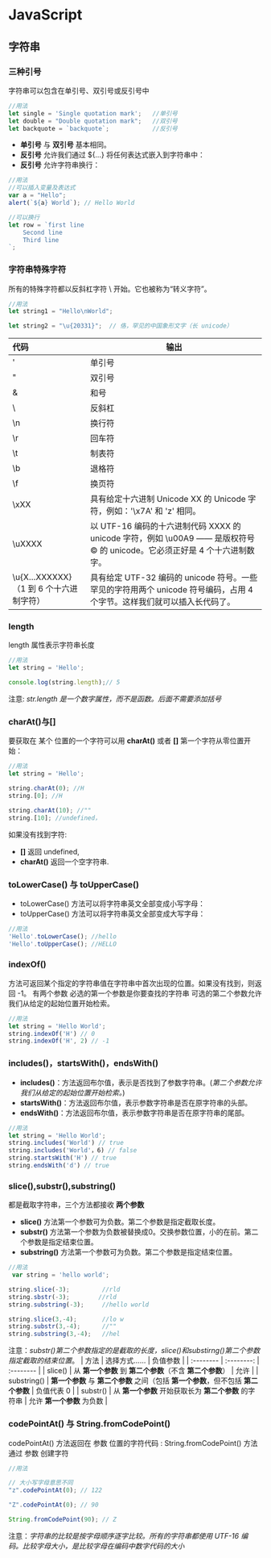 # JavaScript
## 字符串

### 三种引号   
字符串可以包含在单引号、双引号或反引号中
```javascript
//用法
let single = 'Single quotation mark';   //单引号
let double = "Double quotation mark";   //双引号
let backquote = `backquote`;            //反引号
```

- __单引号__ 与 __双引号__ 基本相同。
- __反引号__ 允许我们通过 ${…} 将任何表达式嵌入到字符串中：
- __反引号__ 允许字符串换行：
```javascript
//用法
//可以插入变量及表达式
var a = "Hello";
alert(`${a} World`); // Hello World

//可以换行
let row = `first line
    Second line
    Third line
`;
```

### 字符串特殊字符

所有的特殊字符都以反斜杠字符 \ 开始。它也被称为“转义字符”。

```javascript
//用法
let string1 = "Hello\nWorld"; 

let string2 = "\u{20331}";  // 佫，罕见的中国象形文字（长 unicode）

```
| 代码 | 输出 | 
| :-------- | -------- |
| \' | 	单引号  | 
| \" | 	双引号  | 
| \& |	和号    | 
| \\ |	反斜杠  | 
| \n |	换行符  | 
| \r |	回车符  | 
| \t |	制表符  | 
| \b |	退格符  | 
| \f |	换页符  | 
| \xXX | 具有给定十六进制 Unicode XX 的 Unicode 字符，例如：'\x7A' 和 'z' 相同。 | 
| \uXXXX |	以 UTF-16 编码的十六进制代码 XXXX 的 unicode 字符，例如 \u00A9 —— 是版权符号 © 的 unicode。它必须正好是 4 个十六进制数字。  | 
| \u{X…XXXXXX}（1 到 6 个十六进制字符） |	具有给定 UTF-32 编码的 unicode 符号。一些罕见的字符用两个 unicode 符号编码，占用 4 个字节。这样我们就可以插入长代码了。  | 

### length 
length 属性表示字符串长度

```javascript
//用法
let string = 'Hello';

console.log(string.length);// 5
```
注意: _str.length 是一个数字属性，而不是函数。后面不需要添加括号_

### charAt()与[]
要获取在 某个 位置的一个字符可以用 <b>charAt()</b> 或者 <b>[]</b>
第一个字符从零位置开始：
```javascript
//用法
let string = 'Hello';

string.charAt(0); //H
string.[0]; //H

string.charAt(10); //""
string.[10]; //undefined，
```
如果没有找到字符:
- __[]__ 返回 undefined,
- __charAt()__ 返回一个空字符串.

### toLowerCase() 与 toUpperCase()
- toLowerCase()   方法可以将字符串英文全部变成小写字母：
- toUpperCase()   方法可以将字符串英文全部变成大写字母：
```javascript
//用法
'Hello'.toLowerCase(); //hello
'Hello'.toUpperCase(); //HELLO
```
### indexOf()
方法可返回某个指定的字符串值在字符串中首次出现的位置。如果没有找到，则返回 -1。
有两个参数
必选的第一个参数是你要查找的字符串
可选的第二个参数允许我们从给定的起始位置开始检索。
```javascript
//用法
let string = 'Hello World';
string.indexOf('H') // 0
string.indexOf('H', 2) // -1
```
### includes()，startsWith()，endsWith()
- __includes()__：方法返回布尔值，表示是否找到了参数字符串。(_第二个参数允许我们从给定的起始位置开始检索。_)
- __startsWith()__：方法返回布尔值，表示参数字符串是否在原字符串的头部。
- __endsWith()__：方法返回布尔值，表示参数字符串是否在原字符串的尾部。
```javascript
//用法
let string = 'Hello World';
string.includes('World') // true
string.includes('World'，6) // false
string.startsWith('H') // true
string.endsWith('d') // true
```
### slice(),substr(),substring()
都是截取字符串，三个方法都接收 __两个参数__
- __slice()__  方法第一个参数可为负数。第二个参数是指定截取长度。
- __substr()__  方法第一个参数为负数被替换成0。交换参数位置，小的在前。第二个参数是指定结束位置。
- __substring()__ 方法第一个参数可为负数。第二个参数是指定结束位置。
```javascript
//用法
 var string = 'hello world';

string.slice(-3);         //rld
string.sbstr(-3);        //rld
string.substring(-3);     //hello world

string.slice(3,-4);       //lo w
string.substr(3,-4);      //""
string.substring(3,-4);   //hel
```
注意：_substr()第二个参数指定的是截取的长度，slice()和substirng()第二个参数指定截取的结束位置_。
| 方法 | 选择方式…… | 负值参数 | 
| :-------- | :--------: | :-------- |
| slice() | 	从 __第一个参数__ 到 __第二个参数__（不含 __第二个参数__）  | 	允许  | 
| substring() | __第一个参数__ 与 __第二个参数__ 之间（包括 __第一个参数__，但不包括 __第二个参数__  | 负值代表 0 | 
| substr() | 从 __第一个参数__ 开始获取长为 __第二个参数__ 的字符串 | 允许 __第一个参数__ 为负数 | 

### codePointAt() 与 String.fromCodePoint()
codePointAt()  方法返回在 参数 位置的字符代码 :
String.fromCodePoint()   方法通过 参数 创建字符

```javascript
//用法

// 大小写字母意思不同
"z".codePointAt(0); // 122

"Z".codePointAt(0); // 90

String.fromCodePoint(90); // Z

```
注意：_字符串的比较是按字母顺序逐字比较。所有的字符串都使用 UTF-16 编码。比较字母大小，是比较字母在编码中数字代码的大小_